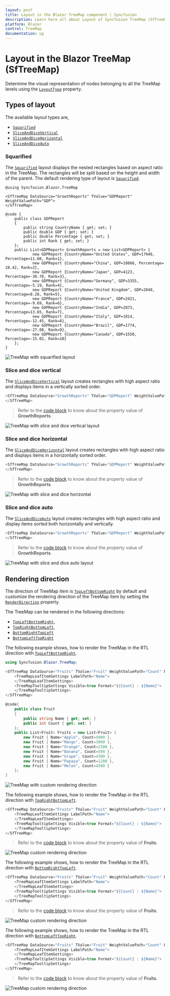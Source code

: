 ```yaml
---
layout: post
title: Layout in the Blazor TreeMap component | Syncfusion
description: Learn here all about Layout of Syncfusion TreeMap (SfTreeMap) component and more.
platform: Blazor
control: TreeMap
documentation: ug
---
```


# Layout in the Blazor TreeMap (SfTreeMap)

Determine the visual representation of nodes belonging to all the TreeMap levels using the [`LayoutType`](https://help.syncfusion.com/cr/blazor/Syncfusion.Blazor.TreeMap.SfTreeMap-1.html#Syncfusion_Blazor_TreeMap_SfTreeMap_1_LayoutType) property.

## Types of layout

The available layout types are,

* [`Squarified`](https://help.syncfusion.com/cr/blazor/Syncfusion.Blazor.TreeMap.LayoutMode.html#Syncfusion_Blazor_TreeMap_LayoutMode_Squarified)
* [`SliceAndDiceVertical`](https://help.syncfusion.com/cr/blazor/Syncfusion.Blazor.TreeMap.LayoutMode.html#Syncfusion_Blazor_TreeMap_LayoutMode_SliceAndDiceVertical)
* [`SliceAndDiceHorizontal`](https://help.syncfusion.com/cr/blazor/Syncfusion.Blazor.TreeMap.LayoutMode.html#Syncfusion_Blazor_TreeMap_LayoutMode_SliceAndDiceHorizontal)
* [`SliceAndDiceAuto`](https://help.syncfusion.com/cr/blazor/Syncfusion.Blazor.TreeMap.LayoutMode.html#Syncfusion_Blazor_TreeMap_LayoutMode_SliceAndDiceAuto)

### Squarified

The [`Squarified`](https://help.syncfusion.com/cr/blazor/Syncfusion.Blazor.TreeMap.LayoutMode.html#Syncfusion_Blazor_TreeMap_LayoutMode_Squarified) layout displays the nested rectangles based on aspect ratio in the TreeMap. The rectangles will be split based on the height and width of the parent. The default rendering type of layout is [`Squarified`](https://help.syncfusion.com/cr/aspnetcore-blazor/Syncfusion.Blazor.TreeMap.LayoutMode.html).

```cshtml
@using Syncfusion.Blazor.TreeMap

<SfTreeMap DataSource="GrowthReports" TValue="GDPReport" WeightValuePath="GDP">
</SfTreeMap>

@code {
    public class GDPReport
    {
        public string CountryName { get; set; }
        public double GDP { get; set; }
        public double Percentage { get; set; }
        public int Rank { get; set; }
    };
    public List<GDPReport> GrowthReports = new List<GDPReport> {
            new GDPReport {CountryName="United States", GDP=17946, Percentage=11.08, Rank=1},
            new GDPReport {CountryName="China", GDP=10866, Percentage= 28.42, Rank=2},
            new GDPReport {CountryName="Japan", GDP=4123, Percentage=-30.78, Rank=3},
            new GDPReport {CountryName="Germany", GDP=3355, Percentage=-5.19, Rank=4},
            new GDPReport {CountryName="United Kingdom", GDP=2848, Percentage=8.28, Rank=5},
            new GDPReport {CountryName="France", GDP=2421, Percentage=-9.69, Rank=6},
            new GDPReport {CountryName="India", GDP=2073, Percentage=13.65, Rank=7},
            new GDPReport {CountryName="Italy", GDP=1814, Percentage=-12.45, Rank=8},
            new GDPReport {CountryName="Brazil", GDP=1774, Percentage=-27.88, Rank=9},
            new GDPReport {CountryName="Canada", GDP=1550, Percentage=-15.02, Rank=10}
    };
}
```

![TreeMap with squarified layout](images/Layout/Squarified.png)

### Slice and dice vertical

The [`SliceAndDiceVertical`](https://help.syncfusion.com/cr/aspnetcore-blazor/Syncfusion.Blazor.TreeMap.LayoutMode.html) layout creates rectangles with high aspect ratio and displays items in a vertically sorted order.

```csharp
<SfTreeMap DataSource="GrowthReports" TValue="GDPReport" WeightValuePath="GDP" LayoutType="LayoutMode.SliceAndDiceVertical">
</SfTreeMap>
```

> Refer to the [code block](#squarified) to know about the property value of **GrowthReports**.

![TreeMap with slice and dice vertical layout](images/Layout/SliceAndDiceVertical.png)

### Slice and dice horizontal

The [`SliceAndDiceHorizontal`](https://help.syncfusion.com/cr/aspnetcore-blazor/Syncfusion.Blazor.TreeMap.LayoutMode.html) layout creates rectangles with high aspect ratio and displays items in a horizontally sorted order.

```csharp
<SfTreeMap DataSource="GrowthReports" TValue="GDPReport" WeightValuePath="GDP" LayoutType="LayoutMode.SliceAndDiceHorizontal">
</SfTreeMap>
```

> Refer to the [code block](#squarified) to know about the property value of **GrowthReports**.

![TreeMap with slice and dice horizontal](images/Layout/SliceandDiceHorizontal.png)

### Slice and dice auto

The [`SliceAndDiceAuto`](https://help.syncfusion.com/cr/aspnetcore-blazor/Syncfusion.Blazor.TreeMap.LayoutMode.html) layout creates rectangles with high aspect ratio and display items sorted both horizontally and vertically.

```csharp
<SfTreeMap DataSource="GrowthReports" TValue="GDPReport" WeightValuePath="GDP" LayoutType="LayoutMode.SliceAndDiceAuto">
</SfTreeMap>
```

> Refer to the [code block](#squarified) to know about the property value of **GrowthReports**.

![TreeMap with slice and dice auto layout](images/Layout/SliceAndDiceAuto.png)

## Rendering direction

The direction of TreeMap item is [`TopLeftBottomRight`](https://help.syncfusion.com/cr/aspnetcore-blazor/Syncfusion.Blazor.TreeMap.RenderingMode.html) by default and customize the rendering direction of the TreeMap item by setting the [`RenderDirection`](https://help.syncfusion.com/cr/blazor/Syncfusion.Blazor.TreeMap.SfTreeMap-1.html#Syncfusion_Blazor_TreeMap_SfTreeMap_1_RenderDirection) property.

The TreeMap can be rendered in the following directions:

* [`TopLeftBottomRight`](https://help.syncfusion.com/cr/aspnetcore-blazor/Syncfusion.Blazor.TreeMap.RenderingMode.html),
* [`TopRightBottomLeft`](https://help.syncfusion.com/cr/aspnetcore-blazor/Syncfusion.Blazor.TreeMap.RenderingMode.html),
* [`BottomRightTopLeft`](https://help.syncfusion.com/cr/aspnetcore-blazor/Syncfusion.Blazor.TreeMap.RenderingMode.html)
* [`BottomLeftTopRight`](https://help.syncfusion.com/cr/aspnetcore-blazor/Syncfusion.Blazor.TreeMap.RenderingMode.html)

The following example shows, how to render the TreeMap in the RTL direction with [`TopLeftBottomRight`](https://help.syncfusion.com/cr/aspnetcore-blazor/Syncfusion.Blazor.TreeMap.RenderingMode.html).

```csharp
using Syncfusion.Blazor.TreeMap;

<SfTreeMap DataSource="Fruits" TValue="Fruit" WeightValuePath="Count" Palette='new string[]{"#71B081","#5A9A77", "#498770", "#39776C", "#266665","#124F5E"}' RenderDirection="RenderingMode.TopLeftBottomRight">
    <TreeMapLeafItemSettings LabelPath="Name">
    </TreeMapLeafItemSettings>
    <TreeMapTooltipSettings Visible=true Format="${Count} : ${Name}">
    </TreeMapTooltipSettings>
</SfTreeMap>

@code{
    public class Fruit
    {
        public string Name { get; set; }
        public int Count { get; set; }
    };
    public List<Fruit> Fruits = new List<Fruit> {
        new Fruit { Name="Apple", Count=5000 },
        new Fruit { Name="Mango", Count=3000 },
        new Fruit { Name="Orange", Count=2300 },
        new Fruit { Name="Banana", Count=500 },
        new Fruit { Name="Grape", Count=4300 },
        new Fruit { Name="Papaya", Count=1200 },
        new Fruit { Name="Melon", Count=4500 }
    };
}
```

![TreeMap with custom rendering direction](images/Internationalization/TopLeftBottomRight.png)

The following example shows, how to render the TreeMap in the RTL direction with [`TopRightBottomLeft`](https://help.syncfusion.com/cr/aspnetcore-blazor/Syncfusion.Blazor.TreeMap.RenderingMode.html).

```csharp
<SfTreeMap DataSource="Fruits" TValue="Fruit" WeightValuePath="Count" Palette='new string[]{"#71B081","#5A9A77", "#498770", "#39776C", "#266665","#124F5E"}' RenderDirection="RenderingMode.TopRightBottomLeft">
    <TreeMapLeafItemSettings LabelPath="Name">
    </TreeMapLeafItemSettings>
    <TreeMapTooltipSettings Visible=true Format="${Count} : ${Name}">
    </TreeMapTooltipSettings>
</SfTreeMap>
```

> Refer to the [code block](#rendering-direction) to know about the property value of **Fruits**.

![TreeMap custom rendering direction](images/Internationalization/TopRightBottomLeft.png)

The following example shows, how to render the TreeMap in the RTL direction with [`BottomRightTopLeft`](https://help.syncfusion.com/cr/aspnetcore-blazor/Syncfusion.Blazor.TreeMap.RenderingMode.html).

```csharp
<SfTreeMap DataSource="Fruits" TValue="Fruit" WeightValuePath="Count" Palette='new string[]{"#71B081","#5A9A77", "#498770", "#39776C", "#266665","#124F5E"}' RenderDirection="RenderingMode.BottomRightTopLeft">
    <TreeMapLeafItemSettings LabelPath="Name">
    </TreeMapLeafItemSettings>
    <TreeMapTooltipSettings Visible=true Format="${Count} : ${Name}">
    </TreeMapTooltipSettings>
</SfTreeMap>
```

> Refer to the [code block](#rendering-direction) to know about the property value of **Fruits**.

![TreeMap custom rendering direction](images/Internationalization/BottomRightTopLeft.png)

The following example shows, how to render the TreeMap in the RTL direction with [`BottomLeftTopRight`](https://help.syncfusion.com/cr/aspnetcore-blazor/Syncfusion.Blazor.TreeMap.RenderingMode.html).

```csharp
<SfTreeMap DataSource="Fruits" TValue="Fruit" WeightValuePath="Count" Palette='new string[]{"#71B081","#5A9A77", "#498770", "#39776C", "#266665","#124F5E"}' RenderDirection="RenderingMode.BottomLeftTopRight">
    <TreeMapLeafItemSettings LabelPath="Name">
    </TreeMapLeafItemSettings>
    <TreeMapTooltipSettings Visible=true Format="${Count} : ${Name}">
    </TreeMapTooltipSettings>
</SfTreeMap>
```

> Refer to the [code block](#rendering-direction) to know about the property value of **Fruits**.

![TreeMap custom rendering direction](images/Internationalization/BottomLeftTopRight.png)
